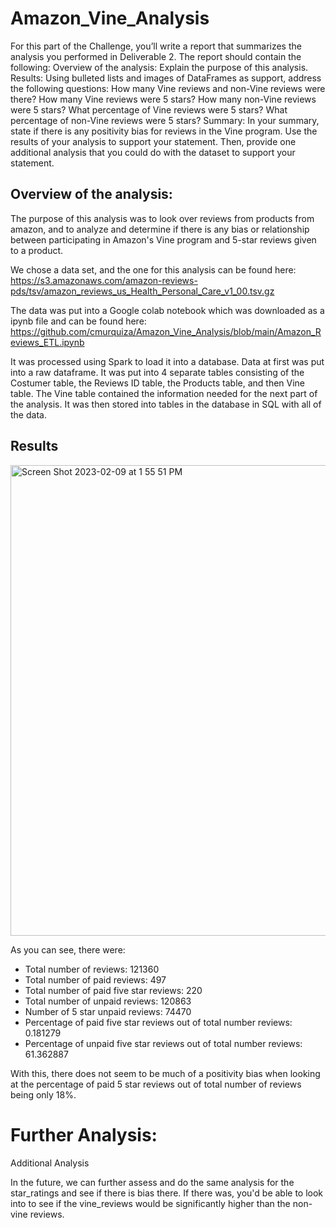 # Amazon_Vine_Analysis

For this part of the Challenge, you’ll write a report that summarizes the analysis you performed in Deliverable 2.
The report should contain the following:
Overview of the analysis: Explain the purpose of this analysis.
Results: Using bulleted lists and images of DataFrames as support, address the following questions:
How many Vine reviews and non-Vine reviews were there?
How many Vine reviews were 5 stars? How many non-Vine reviews were 5 stars?
What percentage of Vine reviews were 5 stars? What percentage of non-Vine reviews were 5 stars?
Summary: In your summary, state if there is any positivity bias for reviews in the Vine program. Use the results of your analysis to support your statement. Then, provide one additional analysis that you could do with the dataset to support your statement.

## Overview of the analysis:
The purpose of this analysis was to look over reviews from products from amazon, and to analyze and determine if there is any bias or relationship between participating in Amazon's Vine program and 5-star reviews given to a product. 

We chose a data set, and the one for this analysis can be found here: https://s3.amazonaws.com/amazon-reviews-pds/tsv/amazon_reviews_us_Health_Personal_Care_v1_00.tsv.gz

The data was put into a Google colab notebook which was downloaded as a ipynb file and can be found here: https://github.com/cmurquiza/Amazon_Vine_Analysis/blob/main/Amazon_Reviews_ETL.ipynb 

It was processed using Spark to load it into a database. Data at first was put into a raw dataframe. It was put into 4 separate tables consisting of the Costumer table, the Reviews ID table, the Products table, and then Vine table. The Vine table contained the information needed for the next part of the analysis. It was then stored into tables in the database in SQL with all of the data. 

## Results

<img width="753" alt="Screen Shot 2023-02-09 at 1 55 51 PM" src="https://user-images.githubusercontent.com/109998935/217910372-3a05573a-3176-47ff-ba17-edc5f1410f03.png">

As you can see, there were:
- Total number of reviews: 121360
- Total number of  paid reviews: 497
- Total number of paid five star reviews: 220
- Total number of unpaid reviews: 120863
- Number of 5 star unpaid reviews: 74470
- Percentage of paid five star reviews out of total number reviews: 0.181279
- Percentage of unpaid five star reviews out of total number reviews: 61.362887

With this, there does not seem to be much of a positivity bias when looking at the percentage of paid 5 star reviews out of total number of reviews being only 18%. 

# Further Analysis: 
Additional Analysis

In the future, we can further assess and do the same analysis for the star_ratings and see if there is bias there. If there was, you'd be able to look into to see if the vine_reviews would be significantly higher than the non-vine reviews.
